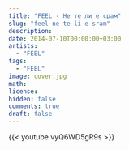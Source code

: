 ```yaml
---
title: "FEEL - Не те ли е срам" 
slug: "feel-ne-te-li-e-sram"
description: 
date: 2014-07-10T00:00:00+03:00
artists:
  - "FEEL"
tags:
  - "FEEL"
image: cover.jpg
math: 
license: 
hidden: false
comments: true
draft: false
---
```


{{< youtube vyQ6WD5gR9s >}}

